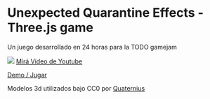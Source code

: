 # Unexpected Quarantine Effects - Three.js game
Un juego desarrollado en 24 horas para la TODO gamejam

[![](https://img.youtube.com/vi/J3BL6SMwHIg/maxresdefault.jpg)](https://www.youtube.com/watch?v=J3BL6SMwHIg)
[Mirá Video de Youtube](https://www.youtube.com/watch?v=J3BL6SMwHIg)

[Demo / Jugar](https://dahngeek.itch.io/unexpected-quarantine-effects)

Modelos 3d utilizados bajo CC0 por [Quaternius](https://www.patreon.com/quaternius/posts?filters[tag]=Free%20Assets)
